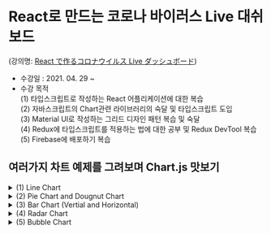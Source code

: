 # React로 만드는 코로나 바이러스 Live 대쉬보드

(강의명: [React で作るコロナウイルス Live ダッシュボード](https://www.udemy.com/course/covid-19-react-live/))

- 수강일 : 2021. 04. 29 ~
- 수강 목적<br/>
  (1) 타입스크립트로 작성하는 React 어플리케이션에 대한 복습 <br/>
  (2) 자바스크립트의 Chart관련 라이브러리의 숙달 및 타입스크립트 도입<br/>
  (3) Material UI로 작성하는 그리드 디자인 패턴 복습 및 숙달<br/>
  (4) Redux에 타입스크립트를 적용하는 법에 대한 공부 및 Redux DevTool 복습<br/>
  (5) Firebase에 배포하기 복습<br/>

## 여러가지 차트 예제를 그려보며 Chart.js 맛보기

<details>
<summary>(1) Line Chart</summary>
<div markdown="1-1">

<br/>
<image src="https://user-images.githubusercontent.com/67398691/116504620-abeeb800-a8f3-11eb-9e6a-18945b961cf7.png" alt="line chart" width="600px" />


```typescript
import React from "react";
import { Line } from "react-chartjs-2";
import { ChartData } from "chart.js";

const data: ChartData = {
  labels: ["Mon", "Tue", "Wed", "Thu", "Fri", "Sat", "Sun"],
  datasets: [
    {
      label: "Demo Line Plot",
      data: [5, 6, 9, 15, 30, 40, 80],
      fill: true,
      backgroundColor: "#008080",
      borderColor: "#7fffd4",
      pointBorderWidth: 10,
    },
  ],
};

const LinePlot = () => {
  return (
    <div>
      <Line data={data} type="line" />
    </div>
  );
}; // react-chartjs-2의 컴포넌트는 data값과 type값이 반드시 필요함

export default LinePlot;
```

</div>
</details>

<details>
<summary>(2) Pie Chart and Dougnut Chart</summary>
<div markdown="1-2">
  
<br/>
<image src="https://user-images.githubusercontent.com/67398691/116504749-038d2380-a8f4-11eb-9de2-4c7c36da6e2c.PNG" alt="pie chart" width="600px" />
<image src="https://user-images.githubusercontent.com/67398691/116504766-10117c00-a8f4-11eb-82d0-d4d5839156d4.png" alt="pie chart" width="600px" />

```typescript
import React from "react";
import { Pie, Doughnut } from "react-chartjs-2";
import { ChartData } from "chart.js";

const data: ChartData = {
  labels: ["Windows", "Mac", "Linux"],
  datasets: [
    {
      label: "OS Percentage",
      data: [90, 7, 3],
      backgroundColor: ["#4169e1", "#ff1493", "#FFCE56"],
      hoverBackgroundColor: ["#36A2EB", "FF6384", "FFCE56"],
      borderColor: ["transparent", "transparent", "transparent"],
      pointBorderWidth: 10,
    },
  ],
};

const PiePlot: React.FC = () => {
  return (
    <div>
      <Pie data={data} type="pie" />
      <Doughnut data={data} type="doughnut" />
    </div>
  );
};

export default PiePlot;
```

</div>
</details>

<details>
<summary>(3) Bar Chart (Vertial and Horizontal)</summary>
<div markdown="1-3">

<br/>
<image src="https://user-images.githubusercontent.com/67398691/116504726-f839f800-a8f3-11eb-8c58-6739f2709515.png" alt=" chart" width="600px" />

```typescript
import React from "react";
import { Bar } from "react-chartjs-2";
import { ChartData } from "chart.js";

const data: ChartData = {
  labels: ["Mon", "Tue", "Wed", "Thu", "Fri", "Sat", "Sun"],
  datasets: [
    {
      label: "Demo Bar Plot",
      backgroundColor: "#20b2aa",
      borderColor: "transparent",
      hoverBackgroundColor: "#5f9ea0",
      data: [50, 30, 70, 15, 50, 0, 100],
    },
  ],
};
const options = {
  indexAxis: "y",
};

const BarPlot: React.FC = () => {
  return (
    <div>
      <Bar data={data} type="bar" />
      <Bar data={data} type="bar" options={options} />
    </div>
  );
};

export default BarPlot;
```

</div>
</details>

<details>
<summary>(4) Radar Chart</summary>
<div markdown="1-4">
 
<br/>
<image src="https://user-images.githubusercontent.com/67398691/116504707-ea847280-a8f3-11eb-96ad-bc6a3eb70708.png" alt="radar chart" width="600px" />

```typescript
import React from "react";
import { Radar } from "react-chartjs-2";
import { ChartData } from "chart.js";

const data: ChartData = {
  labels: [
    "React",
    "Vue",
    "Angular",
    "JavaScript",
    "TypeScript",
    "Redux",
    "REST API",
  ],
  datasets: [
    {
      label: "Person A",
      backgroundColor: "rgba(179, 181, 198, 0.2)",
      borderColor: "#008b8b",
      pointBackgroundColor: "#008b8b",
      pointBorderColor: "#fff",
      data: [100, 50, 30, 90, 50, 70, 40],
    },
    {
      label: "Person B",
      backgroundColor: "rgba(179, 181, 198, 0.2)",
      borderColor: "#ff1493",
      pointBackgroundColor: "#ff1493",
      pointBorderColor: "#fff",
      data: [10, 30, 100, 10, 100, 70, 60],
    },
  ],
};

const RadarPlot: React.FC = () => {
  return (
    <div>
      <Radar type="radar" data={data} />
    </div>
  );
};

export default RadarPlot;
```

</div>
</details>

<details>
<summary>(5) Bubble Chart</summary>
<div markdown="1-5">
<br/>
<image src="https://user-images.githubusercontent.com/67398691/116535415-b1adc300-a91e-11eb-901b-ac6c8ea20044.png" alt="bubble chart" width="600px" />

```typescript
import React from 'react'
import { Bubble } from "react-chartjs-2"
import { ChartData } from 'chart.js'

const data: ChartData = {
    datasets: [
        {
            label: "React",
            backgroundColor: "#4169e1",
            borderColor: "transparent",
            data: [{ x: 20, y: 866, r: 107.0 }]
        },
        {
            label: "Angular",
            backgroundColor: "#c71585",
            borderColor: "transparent",
            data: [{ x: 30, y: 389, r: 5.8 }]
        },
        {
            label: "Vue",
            backgroundColor: "#008080",
            borderColor: "transparent",
            data: [{ x: 10, y: 749, r: 23.6 }]
        },
    ]
}

const options = {
    title :{
        display:true,
        fontSize: 18,
        text: "NPM Downloads comparison (global)"
    },
    scales: {
        y: {
            scaleLabel: {
                display: true,
                labelString: "Number of job offer in LinkedInt (Japan)",
                fontSize: 18
            },
            ticks: {
                min: 0,
                max: 2000,
                fontSize: 14
            }
        },
        x: {
            scaleLabel: {
                display: true,
                labelString: "Learning Cost",
                fontSize: 18
            },
            ticks: {
                min: 5,
                max: 35,
                fontSize: 14
            }
        }
    }
}

const BubblePlot: React.FC = () => {
    return (
        <div>
            <Bubble data={data} type="bubble" options={options} />
        </div>
    )
}

export default BubblePlot
```
</div>
</details>
